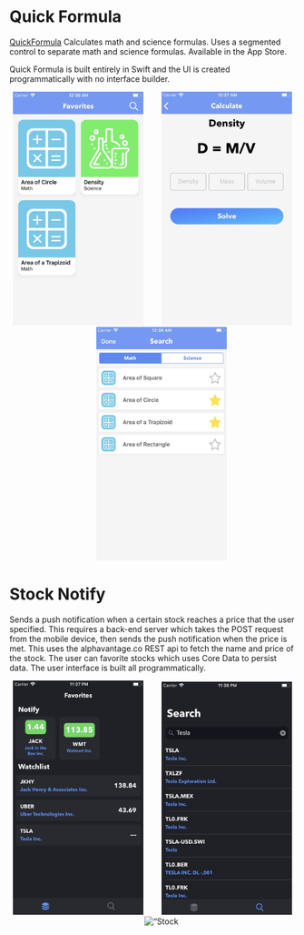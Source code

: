# Quick Formula
[QuickFormula](https://apps.apple.com/us/app/quick-formula/id1462553451?ls=1) Calculates math and science formulas. Uses a segmented control to separate math and science formulas.  Available in the App Store.

Quick Formula is built entirely in Swift and the UI is created programmatically with no interface builder.

<p align="center">
<img src="Images/QuickFormula/Favorites.jpg" width="230"  title="Quick Formula">&nbsp;&nbsp;&nbsp;&nbsp;&nbsp;&nbsp;&nbsp;&nbsp;<img src="Images/QuickFormula/Calculate.jpg" width="230" title=“Quick Formula”>&nbsp;&nbsp;&nbsp;&nbsp;&nbsp;&nbsp;&nbsp;&nbsp<img src="Images/QuickFormula/Search.jpg" width="230"  title="Quick Formula">
</p>

# Stock Notify
Sends a push notification when a certain stock reaches a price that the user specified. This requires a back-end server which takes the POST request from the mobile device, then sends the push notification when the price is met. This uses the alphavantage.co REST api to fetch the name and price of the stock. The user can favorite stocks which uses Core Data to persist data. The user interface is built all programmatically. 


<p align="center">
<img src="Images/StockNotify/Favorites.jpg" width="230"  title=“Stock Notify”>&nbsp;&nbsp;&nbsp;&nbsp;&nbsp;&nbsp;&nbsp;&nbsp;<img src="Images/StockNotify/Search.jpg" width="230" title=“Stock Notify”>&nbsp;&nbsp;&nbsp;&nbsp;&nbsp;&nbsp;&nbsp;&nbsp;<img src="Images/StockNotify/Demo.gif" width="228" title=“Stock Notify”>
</p>
